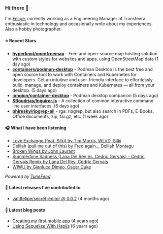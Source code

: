 ### Hi there 👋

I'm [Felipe](https://felipevm.com), currently working as a Engineering Manager at Transfeera, enthusiastic in technology and occasionally write about my experiences. Also a hobby photographer.

#### ⭐ Recent Stars
- **[hyperknot/openfreemap](https://github.com/hyperknot/openfreemap)** - Free and open-source map hosting solution with custom styles for websites and apps, using OpenStreetMap data (1 day ago)
- **[containers/podman-desktop](https://github.com/containers/podman-desktop)** - Podman Desktop is the best free and open source tool to work with Containers and Kubernetes for developers. Get an intuitive and user-friendly interface to effortlessly build, manage, and deploy containers and Kubernetes — all from your desktop. (5 days ago)
- **[iongion/container-desktop](https://github.com/iongion/container-desktop)** - Podman desktop companion (5 days ago)
- **[SBoudrias/Inquirer.js](https://github.com/SBoudrias/Inquirer.js)** - A collection of common interactive command line user interfaces. (6 days ago)
- **[phiresky/ripgrep-all](https://github.com/phiresky/ripgrep-all)** - rga: ripgrep, but also search in PDFs, E-Books, Office documents, zip, tar.gz, etc. (1 week ago)

#### 🎧 What I have been listening
- [Love Exchange (feat. Silki) by Tim Morris, WLVD, Silki](https://open.spotify.com/track/7zf3aFPkcx1xDN1C00iFP5)
- [Delilah (pull me out of this) by Fred again.., Delilah Montagu](https://open.spotify.com/track/5w9upngVRHNjdZcRC7Xxr2)
- [Broken Wings by John Laurant](https://open.spotify.com/track/0XIICwmd3FAoU6vpbdQfcn)
- [Summertime Sadness (Lana Del Rey Vs. Cedric Gervais) - Cedric Gervais Remix by Lana Del Rey, Cedric Gervais](https://open.spotify.com/track/6PUIzlqotEmPuBfjbwYWOB)
- [WIWU by Gianluca Dimeo, Oscar Duke](https://open.spotify.com/track/2MrZG26Qi7BeQTDHlX1C1o)

_Powered by [TuneFeed](https://tunefeed.app?ref=valtlfelipe-gh-profile)_ 

#### 🚀 Latest releases I've contributed to


- [valtlfelipe/secret-editor @ 0.0.2](https://github.com/valtlfelipe/secret-editor/releases/tag/0.0.2) (4 months ago)

#### 📄 Latest blog posts
- [Creating my first mobile app](https://felipevm.com/posts/creating-my-first-mobile-app/) (4 years ago)
- [Using Sequelize With Hapijs](https://felipevm.com/posts/using-sequelize-with-hapijs/) (6 years ago)
